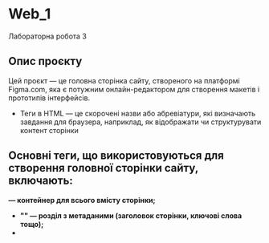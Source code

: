 # Web_1
Лабораторна робота 3
## Опис проєкту
Цей проєкт — це головна сторінка сайту, створеного на платформі Figma.com, яка є потужним онлайн-редактором для створення макетів і прототипів інтерфейсів. 
* Теги в HTML — це скорочені назви або абревіатури, які визначають завдання для браузера, наприклад, як відображати чи структурувати контент сторінки
## Основні теги, що використовуються для створення головної сторінки сайту, включають:
**<html> — контейнер для всього вмісту сторінки;**
* **"<head>" — розділ з метаданими (заголовок сторінки, ключові слова тощо);**
* **<title> — заголовок сторінки, який відображається у вкладці браузера;**
* **<body> — основний вміст сторінки, що відображається користувачу;**
* **Заголовки "<h1>–<h6>", які структурують текст і допомагають пошуковим системам зрозуміти зміст сторінки**
  
